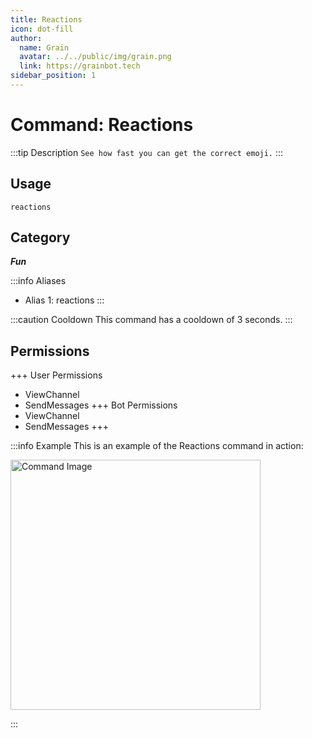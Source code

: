 ```yaml
---
title: Reactions
icon: dot-fill
author:
  name: Grain
  avatar: ../../public/img/grain.png
  link: https://grainbot.tech
sidebar_position: 1
---
```



# Command: Reactions

:::tip Description
`See how fast you can get the correct emoji.`
:::

## Usage

```
reactions
```

## Category

_**Fun**_

:::info Aliases
- Alias 1: reactions
:::

:::caution Cooldown
This command has a cooldown of 3 seconds.
:::

## Permissions

+++ User Permissions
- ViewChannel
- SendMessages
+++ Bot Permissions
- ViewChannel
- SendMessages
+++

:::info Example
This is an example of the Reactions command in action:

<img src="https://media.discordapp.net/attachments/1191858536020451388/1191982324355698708/image.png?ex=65a76b0c&is=6594f60c&hm=0a2d29f0826c39d427d8b627cedceb003912ac9792121a6e54cac17496a3f316&=&format=webp&quality=lossless&width=376&height=237" alt="Command Image" width="400"/>

:::
